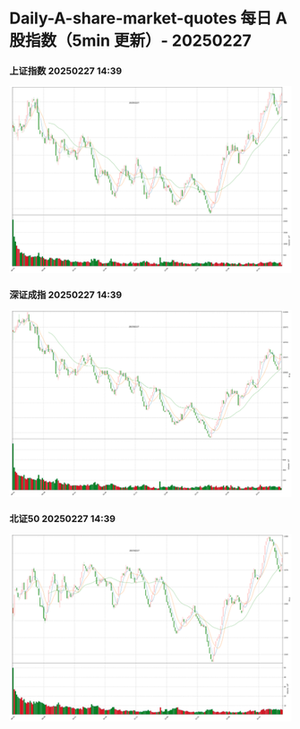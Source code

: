 
# Daily-A-share-market-quotes 每日 A 股指数（5min 更新）- 20250227

### 上证指数 20250227 14:39
![](./fig/2025/2/20250227-sh000001.png)

### 深证成指 20250227 14:39
![](./fig/2025/2/20250227-sz399001.png)

### 北证50 20250227 14:39
![](./fig/2025/2/20250227-bj899050.png)
